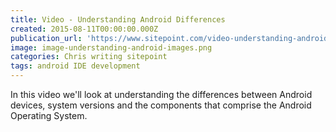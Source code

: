 ```yaml
---
title: Video - Understanding Android Differences
created: 2015-08-11T00:00:00.000Z
publication_url: 'https://www.sitepoint.com/video-understanding-android-differences/'
image: image-understanding-android-images.png
categories: Chris writing sitepoint
tags: android IDE development
---
```


In this video we'll look at understanding the differences between Android devices, system versions and the components that comprise the Android Operating System.
